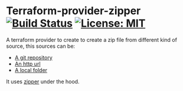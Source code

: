 # Terraform-provider-zipper [![Build Status](https://travis-ci.org/ArthurHlt/terraform-provider-zipper.svg?branch=master)](https://travis-ci.org/ArthurHlt/terraform-provider-zipper) [![License: MIT](https://img.shields.io/badge/License-MIT-yellow.svg)](https://opensource.org/licenses/MIT)

A terraform provider to create to create a zip file from different kind of source, this sources can be:
- [A git repository](https://github.com/ArthurHlt/zipper#git)
- [An http url](https://github.com/ArthurHlt/zipper#http)
- [A local folder](https://github.com/ArthurHlt/zipper#local)

It uses [zipper](https://github.com/ArthurHlt/zipper) under the hood.